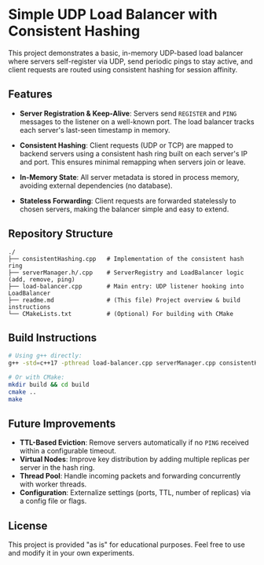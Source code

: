 # Simple UDP Load Balancer with Consistent Hashing

This project demonstrates a basic, in-memory UDP-based load balancer where servers self-register via UDP, send periodic pings to stay active, and client requests are routed using consistent hashing for session affinity.

## Features

* **Server Registration & Keep-Alive**: Servers send `REGISTER` and `PING` messages to the listener on a well-known port. The load balancer tracks each server's last-seen timestamp in memory.

* **Consistent Hashing**: Client requests (UDP or TCP) are mapped to backend servers using a consistent hash ring built on each server's IP and port. This ensures minimal remapping when servers join or leave.

* **In-Memory State**: All server metadata is stored in process memory, avoiding external dependencies (no database).

* **Stateless Forwarding**: Client requests are forwarded statelessly to chosen servers, making the balancer simple and easy to extend.

## Repository Structure

```text
./
├── consistentHashing.cpp   # Implementation of the consistent hash ring
├── serverManager.h/.cpp    # ServerRegistry and LoadBalancer logic (add, remove, ping)
├── load-balancer.cpp       # Main entry: UDP listener hooking into LoadBalancer
├── readme.md               # (This file) Project overview & build instructions
└── CMakeLists.txt          # (Optional) For building with CMake
```

## Build Instructions

```bash
# Using g++ directly:
g++ -std=c++17 -pthread load-balancer.cpp serverManager.cpp consistentHashing.cpp -o udp_load_balancer

# Or with CMake:
mkdir build && cd build
cmake ..
make
```

## Future Improvements

- **TTL-Based Eviction**: Remove servers automatically if no `PING` received within a configurable timeout.
- **Virtual Nodes**: Improve key distribution by adding multiple replicas per server in the hash ring.
- **Thread Pool**: Handle incoming packets and forwarding concurrently with worker threads.
- **Configuration**: Externalize settings (ports, TTL, number of replicas) via a config file or flags.

## License

This project is provided "as is" for educational purposes. Feel free to use and modify it in your own experiments.